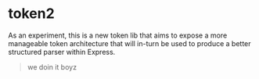 # token2

As an experiment, this is a new token lib that aims to expose a more manageable token architecture that will in-turn be used to produce a better structured parser within Express.

> we doin it boyz